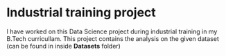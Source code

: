 # Industrial training project
I have worked on this Data Science project during industrial training in my B.Tech curricullam. This project contains the analysis on the given dataset (can be found in inside **Datasets** folder)
